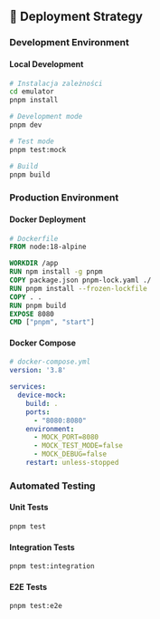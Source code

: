 ## 🚀 Deployment Strategy

### Development Environment

#### Local Development
```bash
# Instalacja zależności
cd emulator
pnpm install

# Development mode
pnpm dev

# Test mode
pnpm test:mock

# Build
pnpm build
```

### Production Environment

#### Docker Deployment
```dockerfile
# Dockerfile
FROM node:18-alpine

WORKDIR /app
RUN npm install -g pnpm
COPY package.json pnpm-lock.yaml ./
RUN pnpm install --frozen-lockfile
COPY . .
RUN pnpm build
EXPOSE 8080
CMD ["pnpm", "start"]
```

#### Docker Compose
```yaml
# docker-compose.yml
version: '3.8'

services:
  device-mock:
    build: .
    ports:
      - "8080:8080"
    environment:
      - MOCK_PORT=8080
      - MOCK_TEST_MODE=false
      - MOCK_DEBUG=false
    restart: unless-stopped
```

### Automated Testing

#### Unit Tests
```bash
pnpm test
```

#### Integration Tests
```bash
pnpm test:integration
```

#### E2E Tests
```bash
pnpm test:e2e
```
